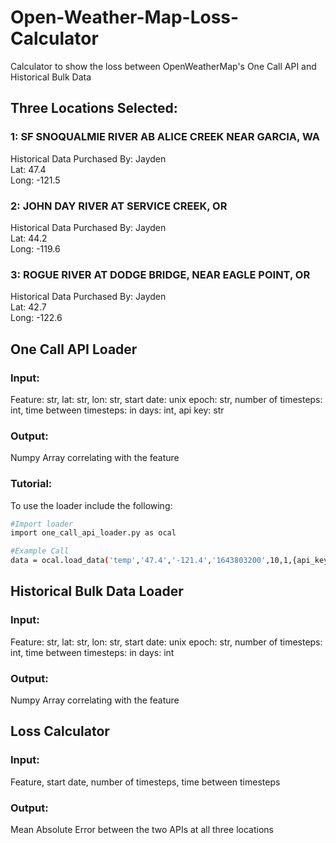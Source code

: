# Open-Weather-Map-Loss-Calculator
Calculator to show the loss between OpenWeatherMap's One Call API and Historical Bulk Data
  
## Three Locations Selected:
### 1:  SF SNOQUALMIE RIVER AB ALICE CREEK NEAR GARCIA, WA
Historical Data Purchased By:   Jayden  
Lat:  47.4  
Long:  -121.5  
  
### 2: JOHN DAY RIVER AT SERVICE CREEK, OR
Historical Data Purchased By:  Jayden  
Lat:  44.2  
Long: -119.6  
  
### 3: ROGUE RIVER AT DODGE BRIDGE, NEAR EAGLE POINT, OR
Historical Data Purchased By:  Jayden  
Lat:  42.7  
Long:  -122.6  
  
## One Call API Loader
### Input: 
Feature: str, lat: str, lon: str, start date: unix epoch: str, number of timesteps: int, time between timesteps: in days: int, api key: str
### Output: 
Numpy Array correlating with the feature
### Tutorial:
To use the loader include the following:
```bash
#Import loader
import one_call_api_loader.py as ocal

#Example Call
data = ocal.load_data('temp','47.4','-121.4','1643803200',10,1,{api_key})
```


  
## Historical Bulk Data Loader
### Input: 
Feature: str, lat: str, lon: str, start date: unix epoch: str, number of timesteps: int, time between timesteps: in days: int
### Output: 
Numpy Array correlating with the feature
  
## Loss Calculator
### Input: 
Feature, start date, number of timesteps, time between timesteps
### Output: 
Mean Absolute Error between the two APIs at all three locations

